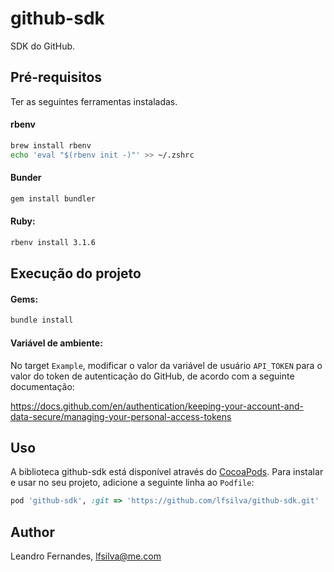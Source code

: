 # github-sdk

SDK do GitHub.

## Pré-requisitos

Ter as seguintes ferramentas instaladas.

#### rbenv

```sh
brew install rbenv
echo 'eval "$(rbenv init -)"' >> ~/.zshrc
```

#### Bunder

```sh
gem install bundler
```

#### Ruby:

```sh
rbenv install 3.1.6
```

## Execução do projeto

#### Gems:

```sh
bundle install
```

#### Variável de ambiente:

No target `Example`, modificar o valor da variável de usuário `API_TOKEN` para o valor do token de autenticação do GitHub, de acordo com a seguinte documentação:

https://docs.github.com/en/authentication/keeping-your-account-and-data-secure/managing-your-personal-access-tokens

## Uso

A biblioteca github-sdk está disponível através do [CocoaPods](https://cocoapods.org). Para instalar e usar no seu projeto, adicione a seguinte linha ao `Podfile`:

```ruby
pod 'github-sdk', :git => 'https://github.com/lfsilva/github-sdk.git'
```

## Author

Leandro Fernandes, lfsilva@me.com
